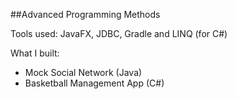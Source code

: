 ##Advanced Programming Methods 
<p> Tools used: JavaFX, JDBC, Gradle and LINQ (for C#) </p>
<p> What I built: </p>
<ul>
  <li>Mock Social Network (Java)</li>
  <li>Basketball Management App (C#) </li>
  </ul>

